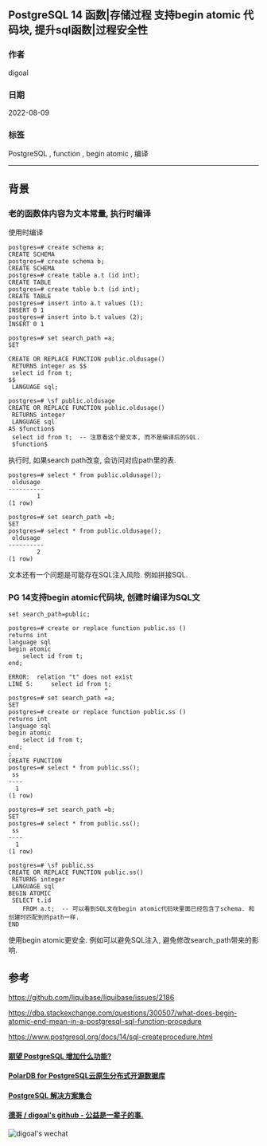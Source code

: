 ## PostgreSQL 14 函数|存储过程 支持begin atomic 代码块, 提升sql函数|过程安全性  
                      
### 作者                      
digoal                      
                      
### 日期                      
2022-08-09                     
                      
### 标签                      
PostgreSQL , function , begin atomic , 编译       
                      
----                      
                      
## 背景      
### 老的函数体内容为文本常量, 执行时编译  
使用时编译  
  
```  
postgres=# create schema a;  
CREATE SCHEMA  
postgres=# create schema b;  
CREATE SCHEMA  
postgres=# create table a.t (id int);  
CREATE TABLE  
postgres=# create table b.t (id int);  
CREATE TABLE  
postgres=# insert into a.t values (1);  
INSERT 0 1  
postgres=# insert into b.t values (2);  
INSERT 0 1  
```  
  
```  
postgres=# set search_path =a;  
SET  
  
CREATE OR REPLACE FUNCTION public.oldusage()   
 RETURNS integer as $$  
 select id from t;  
$$  
 LANGUAGE sql;  
  
postgres=# \sf public.oldusage  
CREATE OR REPLACE FUNCTION public.oldusage()  
 RETURNS integer  
 LANGUAGE sql  
AS $function$  
 select id from t;  -- 注意看这个是文本, 而不是编译后的SQL.  
 $function$  
```  
  
执行时, 如果search path改变, 会访问对应path里的表.   
  
  
  
```  
postgres=# select * from public.oldusage();  
 oldusage   
----------  
        1  
(1 row)  
  
postgres=# set search_path =b;  
SET  
postgres=# select * from public.oldusage();  
 oldusage   
----------  
        2  
(1 row)  
```  
  
  
文本还有一个问题是可能存在SQL注入风险. 例如拼接SQL.  
  
### PG 14支持begin atomic代码块, 创建时编译为SQL文  
  
```  
set search_path=public;  
  
postgres=# create or replace function public.ss ()    
returns int  
language sql   
begin atomic   
    select id from t;  
end;  
  
ERROR:  relation "t" does not exist  
LINE 5:     select id from t;   
                           ^  
postgres=# set search_path =a;  
SET  
postgres=# create or replace function public.ss ()    
returns int  
language sql   
begin atomic   
    select id from t;  
end;                                                                                                             ;  
CREATE FUNCTION  
postgres=# select * from public.ss();  
 ss   
----  
  1  
(1 row)  
  
postgres=# set search_path =b;  
SET  
postgres=# select * from public.ss();  
 ss   
----  
  1  
(1 row)  
  
postgres=# \sf public.ss  
CREATE OR REPLACE FUNCTION public.ss()  
 RETURNS integer  
 LANGUAGE sql  
BEGIN ATOMIC  
 SELECT t.id  
    FROM a.t;  -- 可以看到SQL文在begin atomic代码块里面已经包含了schema. 和创建时匹配到的path一样.   
END  
```  
  
使用begin atomic更安全. 例如可以避免SQL注入, 避免修改search_path带来的影响.    
  
## 参考  
https://github.com/liquibase/liquibase/issues/2186  
  
https://dba.stackexchange.com/questions/300507/what-does-begin-atomic-end-mean-in-a-postgresql-sql-function-procedure  
  
https://www.postgresql.org/docs/14/sql-createprocedure.html  
  
  
#### [期望 PostgreSQL 增加什么功能?](https://github.com/digoal/blog/issues/76 "269ac3d1c492e938c0191101c7238216")
  
  
#### [PolarDB for PostgreSQL云原生分布式开源数据库](https://github.com/ApsaraDB/PolarDB-for-PostgreSQL "57258f76c37864c6e6d23383d05714ea")
  
  
#### [PostgreSQL 解决方案集合](https://yq.aliyun.com/topic/118 "40cff096e9ed7122c512b35d8561d9c8")
  
  
#### [德哥 / digoal's github - 公益是一辈子的事.](https://github.com/digoal/blog/blob/master/README.md "22709685feb7cab07d30f30387f0a9ae")
  
  
![digoal's wechat](../pic/digoal_weixin.jpg "f7ad92eeba24523fd47a6e1a0e691b59")
  
